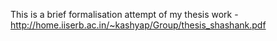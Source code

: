 This is a brief formalisation attempt of my thesis work - http://home.iiserb.ac.in/~kashyap/Group/thesis_shashank.pdf
